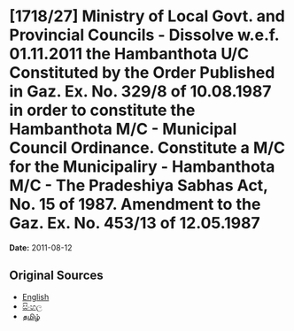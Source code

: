 # [1718/27] Ministry of Local Govt. and Provincial Councils - Dissolve w.e.f. 01.11.2011 the Hambanthota U/C Constituted by the Order Published in Gaz. Ex. No. 329/8 of 10.08.1987 in order to constitute the Hambanthota M/C - Municipal Council Ordinance. Constitute a M/C for the Municipaliry - Hambanthota M/C - The Pradeshiya Sabhas Act, No. 15 of 1987. Amendment to the Gaz. Ex. No. 453/13 of 12.05.1987

**Date:** 2011-08-12

## Original Sources

- [English](https://documents.gov.lk/view/extra-gazettes/2011/8/1718-27_E.pdf)
- [සිංහල](https://documents.gov.lk/view/extra-gazettes/2011/8/1718-27_S.pdf)
- [தமிழ்](https://documents.gov.lk/view/extra-gazettes/2011/8/1718-27_T.pdf)
